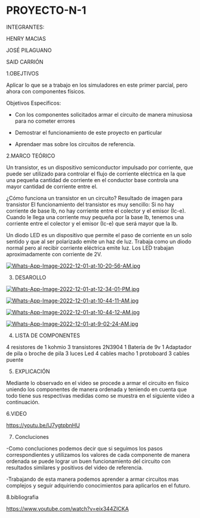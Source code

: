 # PROYECTO-N-1
INTEGRANTES:

HENRY MACIAS 

JOSÉ PILAGUANO 

SAID CARRIÓN


1.OBEJTIVOS

Aplicar lo que se a trabajo en los simuladores en este primer parcial, pero ahora con componentes físicos.

Objetivos Específicos:

- Con los componentes solicitados armar el circuito de manera minusiosa para no cometer errores 

- Demostrar el funcionamiento de este proyecto en particular 

- Aprendaer mas sobre los circuitos de referencia.

2.MARCO TEÓRICO

Un transistor, es un dispositivo semiconductor impulsado por corriente, que puede ser utilizado para controlar el flujo de corriente eléctrica en la que una pequeña cantidad de corriente en el conductor base controla una mayor cantidad de corriente entre el.

¿Cómo funciona un transistor en un circuito?
Resultado de imagen para transistor
El funcionamiento del transistor es muy sencillo: Si no hay corriente de base Ib, no hay corriente entre el colector y el emisor (Ic-e). Cuando le llega una corriente muy pequeña por la base Ib, tenemos una corriente entre el colector y el emisor (Ic-e) que será mayor que la Ib.

Un diodo LED es un dispositivo que permite el paso de corriente en un solo sentido y que al ser polarizado emite un haz de luz. Trabaja como un diodo normal pero al recibir corriente eléctrica emite luz. Los LED trabajan aproximadamente con corriente de 2V.

[![Whats-App-Image-2022-12-01-at-10-20-56-AM.jpg](https://i.postimg.cc/bJN0pr0P/Whats-App-Image-2022-12-01-at-10-20-56-AM.jpg)](https://postimg.cc/KKw35Zsp)

3. DESAROLLO

[![Whats-App-Image-2022-12-01-at-12-34-01-PM.jpg](https://i.postimg.cc/vH8G8RDG/Whats-App-Image-2022-12-01-at-12-34-01-PM.jpg)](https://postimg.cc/Z0QGjMrQ)

[![Whats-App-Image-2022-12-01-at-10-44-11-AM.jpg](https://i.postimg.cc/65Dhn9KV/Whats-App-Image-2022-12-01-at-10-44-11-AM.jpg)](https://postimg.cc/ppJ8tMpy)

[![Whats-App-Image-2022-12-01-at-10-44-12-AM.jpg](https://i.postimg.cc/kGHvjCbm/Whats-App-Image-2022-12-01-at-10-44-12-AM.jpg)](https://postimg.cc/D4qGZt6j)

[![Whats-App-Image-2022-12-01-at-9-02-24-AM.jpg](https://i.postimg.cc/bY46H0H2/Whats-App-Image-2022-12-01-at-9-02-24-AM.jpg)](https://postimg.cc/mhNNTHnb)

4. LISTA DE COMPONENTES 

4 resistores de 1 kohmio 
3 transistores 2N3904
1 Batería de 9v 
1 Adaptador de pila o broche de pila
3 luces Led 
4 cables macho
1 protoboard
3 cables puente

5. EXPLICACIÓN 

Mediante lo observado en el video se procede a armar el circuito en fisico uniendo los componentes de manera ordenada y teniendo en cuenta que todo tiene sus respectivas medidas como se muestra en el siguiente video a continuación.

6.VIDEO

https://youtu.be/IJ7ygtpbnHU

7. Concluciones 

-Como concluciones podemos decir que si seguimos los pasos correspondientes y utilizamos los valores de cada componente de manera ordenada se puede lograr un buen funcionamiento del circuito con resultados similares y positivos del video de referencia.

-Trabajando de esta manera podemos aprender a armar circuitos mas complejos y seguir adquiriendo conocimientos para aplicarlos en el futuro.

8.bibliografia

https://www.youtube.com/watch?v=eix344ZICKA

